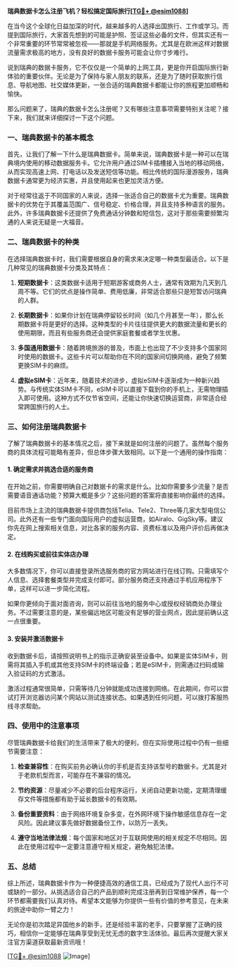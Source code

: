 **瑞典数据卡怎么注册飞机？轻松搞定国际旅行[[TG💪+ @esim1088](https://t.me/s/esim1088)]**

在当今这个全球化日益加深的时代，越来越多的人选择出国旅行、工作或学习。而提到国际旅行，大家首先想到的可能是护照、签证这些必备的文件，但其实还有一个非常重要的环节常常被忽视——那就是手机网络服务。尤其是在欧洲这样对数据流量需求极高的地方，没有良好的数据卡服务可能会让你寸步难行。

说到瑞典的数据卡服务，它不仅仅是一个简单的上网工具，更是你开启国际旅行新体验的重要伙伴。无论是为了保持与家人朋友的联系，还是为了随时获取旅行信息、导航地图、社交媒体更新，一张合适的瑞典数据卡都能让你的旅程更加顺畅和愉快。

那么问题来了，瑞典的数据卡怎么注册呢？又有哪些注意事项需要特别关注呢？接下来，我们就来详细探讨一下这个问题。

### 一、瑞典数据卡的基本概念

首先，让我们了解一下什么是瑞典数据卡。简单来说，瑞典数据卡是一种可以在瑞典境内使用的移动数据服务卡。它允许用户通过SIM卡插槽接入当地的移动网络，从而实现高速上网、打电话以及发送短信等功能。相比传统的国际漫游服务，瑞典数据卡通常更为经济实惠，并且使用起来也更加灵活方便。

对于经常往返于不同国家的人来说，选择一张适合自己的数据卡尤为重要。瑞典数据卡的优势在于其覆盖范围广、信号稳定、价格合理，并且支持多种语言的服务。此外，许多瑞典数据卡还提供了免费通话分钟数和短信包，这对于那些需要频繁沟通的人来说无疑是一大福音。

### 二、瑞典数据卡的种类

在选择瑞典数据卡时，我们需要根据自身的需求来决定哪一种类型最适合。以下是几种常见的瑞典数据卡分类及其特点：

1. **短期数据卡**：这类数据卡适用于短期游客或商务人士，通常有效期为几天到几周不等。它们的优点是操作简单、费用低廉，非常适合那些只是短暂访问瑞典的人群。

2. **长期数据卡**：如果你计划在瑞典停留较长时间（如几个月甚至一年），那么长期数据卡将是更好的选择。这种类型的卡片往往提供更大的数据流量和更长的使用期限，而且有些服务商还会提供家庭套餐或者学生优惠。

3. **多国通用数据卡**：随着跨境旅游的普及，市面上也出现了不少支持多个国家同时使用的数据卡。这些卡片可以帮助你在不同的国家间切换网络，避免了频繁更换SIM卡的麻烦。

4. **虚拟eSIM卡**：近年来，随着技术的进步，虚拟eSIM卡逐渐成为一种新兴趋势。与传统实体SIM卡不同，eSIM卡可以直接下载到你的手机上，无需物理插入即可使用。这种方式不仅节省空间，还能让你快速切换运营商，非常适合经常跨国旅行的人士。

### 三、如何注册瑞典数据卡

了解了瑞典数据卡的基本情况之后，接下来就是如何注册的问题了。虽然每个服务商的具体流程可能略有差异，但总体步骤大致相同。以下是一个通用的操作指南：

#### 1. 确定需求并挑选合适的服务商

在开始之前，你需要明确自己对数据卡的需求是什么。比如你需要多少流量？是否需要语音通话功能？预算大概是多少？这些问题的答案将直接影响你最终的选择。

目前市场上主流的瑞典数据卡提供商包括Telia、Tele2、Three等几家大型电信公司。此外还有一些专门面向国际用户的虚拟运营商，如Airalo、GigSky等。建议你先在网上搜索相关信息，对比各家的服务内容、资费标准以及用户评价后再做决定。

#### 2. 在线购买或前往实体店办理

大多数情况下，你可以直接登录所选服务商的官方网站进行在线订购。只需填写个人信息、选择套餐类型并完成支付即可。部分服务商还支持通过手机应用程序下单，这样可以进一步简化流程。

如果你更倾向于面对面咨询，则可以前往当地的服务中心或授权经销商处办理业务。不过需要注意的是，某些偏远地区可能没有足够的营业网点，因此提前确认这一点很重要。

#### 3. 安装并激活数据卡

收到数据卡后，请按照说明书上的指示正确安装至设备中。如果是实体SIM卡，则需将其插入手机或其他支持SIM卡的终端设备；若是eSIM卡，则需通过扫码或输入验证码的方式激活。

激活过程通常很简单，只需等待几分钟就能成功连接到网络。在此期间，你可以尝试打开浏览器访问某个网站以测试连接状态。如果遇到任何问题，可以拨打客服热线寻求帮助。

### 四、使用中的注意事项

尽管瑞典数据卡给我们的生活带来了极大的便利，但在实际使用过程中仍有一些细节需要注意：

1. **检查兼容性**：在购买前务必确认你的手机是否支持该型号的数据卡。尤其是对于老款机型而言，可能存在不兼容的情况。

2. **节约资源**：尽量减少不必要的后台程序运行，关闭自动更新功能，定期清理缓存文件等措施都有助于延长数据卡的有效期。

3. **备份重要资料**：由于网络环境复杂多变，在外网环境下操作敏感信息存在一定风险。因此建议事先做好数据备份工作，以防万一丢失。

4. **遵守当地法律法规**：每个国家和地区对于互联网使用的相关规定不尽相同。因此在使用过程中一定要注意遵守相关规定，避免触犯法律。

### 五、总结

综上所述，瑞典数据卡作为一种便捷高效的通信工具，已经成为了现代人出行不可或缺的一部分。从挑选适合自己的产品到顺利完成注册再到日常维护保养，每一个环节都需要我们认真对待。希望本文能够为你提供一些有价值的参考意见，在未来的旅途中助你一臂之力！

无论你是初次踏足异国他乡的新手，还是经验丰富的老手，只要掌握了正确的技巧，相信你一定能够在瑞典享受到无忧无虑的数字生活体验。最后再次提醒大家关注官方渠道获取最新资讯哦！

[[TG💪+ @esim1088](https://t.me/s/esim1088) ![Image](https://i.postimg.cc/4NQfJmqS/Snipaste-2025-05-13-00-14-12.png)]